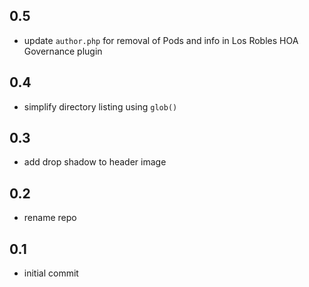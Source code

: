 ## 0.5
* update `author.php` for removal of Pods and info in Los Robles HOA Governance plugin

## 0.4
* simplify directory listing using `glob()`

## 0.3
* add drop shadow to header image

## 0.2
* rename repo

## 0.1
* initial commit
